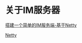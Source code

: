 
# 关于IM服务器

[搭建一个简单的IM服务端-基于Netty](https://zhuanlan.zhihu.com/p/85758575)

[Netty](https://developer.aliyun.com/article/769587)


